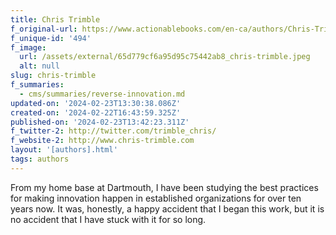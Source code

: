 ```yaml
---
title: Chris Trimble
f_original-url: https://www.actionablebooks.com/en-ca/authors/Chris-Trimble/
f_unique-id: '494'
f_image:
  url: /assets/external/65d779cf6a95d95c75442ab8_chris-trimble.jpeg
  alt: null
slug: chris-trimble
f_summaries:
  - cms/summaries/reverse-innovation.md
updated-on: '2024-02-23T13:30:38.086Z'
created-on: '2024-02-22T16:43:59.325Z'
published-on: '2024-02-23T13:42:23.311Z'
f_twitter-2: http://twitter.com/trimble_chris/
f_website-2: http://www.chris-trimble.com
layout: '[authors].html'
tags: authors
---
```


From my home base at Dartmouth, I have been studying the best practices for making innovation happen in established organizations for over ten years now. It was, honestly, a happy accident that I began this work, but it is no accident that I have stuck with it for so long.
